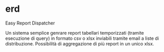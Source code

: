 # erd
Easy Report Dispatcher

Un sistema semplice genrare report tabellari temporizzati (tramite esecuzione di query) in formato csv o xlsx inviabili tramite email a liste di distribuzione.
Possibilità di aggregazione di più report in un unico xlsx.
